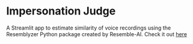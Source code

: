 # Impersonation Judge
A Streamlit app to estimate similarity of voice recordings using the Resemblyzer Python package created by Resemble-AI. Check it out <a href="https://bit.ly/impersonation-judge" target="_blank" rel="noopener noreferrer">here</a>
